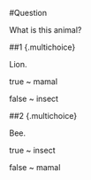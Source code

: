 #Question

What is this animal?

##1 {.multichoice}

Lion.

true
 ~  mamal

false
 ~  insect

##2 {.multichoice}

Bee.

true
 ~  insect

false
 ~  mamal